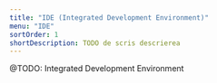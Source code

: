 ```yaml
---
title: "IDE (Integrated Development Environment)"
menu: "IDE"
sortOrder: 1
shortDescription: TODO de scris descrierea
---
```


@TODO: Integrated Development Environment
